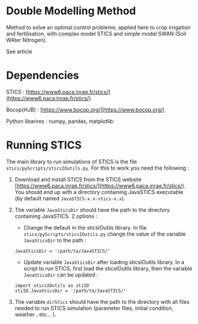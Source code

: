 # Double Modelling Method 
Method to solve an optimal control probleme, applied here to crop irrigation and fertilisation, with complex model STICS and simple model SWAN (Soil WAter Nitrogen).

See article

# Dependencies
STICS : [https://www6.paca.inrae.fr/stics/](https://www6.paca.inrae.fr/stics/)

Bocop(HJB) :  [https://www.bocop.org/](https://www.bocop.org/)

Python libarires : numpy, pandas, matplotlib.


# Running STICS
The main library to run simulations of STICS is the file ```stics/pyScripts/sticsIOutils.py```. 
For this to work you need the following :

1. Download and install STICS from the STICS website [https://www6.paca.inrae.fr/stics/](https://www6.paca.inrae.fr/stics/). You should end up with a directory containing JavaSTICS executable (by default named ```JavaSTICS-x.x-stics-x.x```).  

2. The variable ```JavaSticsDir``` should have the path to the directory containing JavaSTICS. 2 options :

   - Change the default in the sticsIOutils library. In file ```stics/pyScripts/sticsIOutils.py``` change the value of the variable ```JavaSticsDir``` to the path :
   ```
   JavaSticsDir = '/path/to/JavaSTICS/'
   ```

   - Update variable ```JavaSticsDir``` after loading sticsIOutils library. In a script to run STICS, first load the sticsIOutils library, then the variable ```JavaSticsDir``` can be updated :  
   ```
   import sticsIOutils as stiIO
   stiIO.JavaSticsDir = '/path/to/JavaSTICS/'
   ```

3. The variable ```dirStics``` should have the path to the directory with all files needed to run STICS simulation (parameter files, initial condition, weather , etc... ).